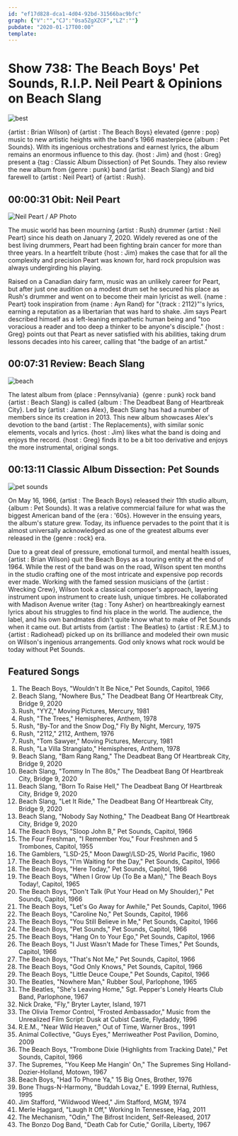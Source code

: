 ```yaml
---
id: "ef17d828-dca1-4d04-92bd-31566bac9bfc"
graph: {"V":"","CJ":"0sa5ZgXZCF","LZ":""}
pubdate: "2020-01-17T00:00"
template: 
---
```






# Show 738: The Beach Boys' Pet Sounds, R.I.P. Neil Peart & Opinions on Beach Slang

![best](https://static.soundopinions.org/images/2020/petsounds.jpg)

{artist : Brian Wilson} of {artist : The Beach Boys} elevated {genre : pop} music to new artistic heights with the band's 1966 masterpiece {album : Pet Sounds}. With its ingenious orchestrations and earnest lyrics, the album remains an enormous influence to this day. {host : Jim} and {host : Greg} present a {tag : Classic Album Dissection} of Pet Sounds. They also review the new album from {genre : punk} band {artist : Beach Slang} and bid farewell to {artist : Neil Peart} of {artist : Rush}.



## 00:00:31 Obit: Neil Peart

![Neil Peart / AP Photo](https://static.soundopinions.org/assets/738/V0.jpg)

The music world has been mourning {artist : Rush} drummer {artist : Neil Peart} since his death on January 7, 2020. Widely revered as one of the best living drummers, Peart had been fighting brain cancer for more than three years. In a heartfelt tribute {host : Jim} makes the case that for all the complexity and precision Peart was known for, hard rock propulsion was always undergirding his playing.

Raised on a Canadian dairy farm, music was an unlikely career for Peart, but after just one audition on a modest drum set he secured his place as Rush's drummer and went on to become their main lyricist as well. {name : Peart} took inspiration from {name : Ayn Rand} for "{track : 2112}"'s lyrics, earning a reputation as a libertarian that was hard to shake. Jim says Peart described himself as a left-leaning empathetic human being and "too voracious a reader and too deep a thinker to be anyone's disciple." {host : Greg} points out that Peart as never satisfied with his abilities, taking drum lessons decades into his career, calling that "the badge of an artist."



## 00:07:31 Review: Beach Slang

![beach](https://static.soundopinions.org/assets/738/CJ0.jpg)

The latest album from {place : Pennsylvania}  {genre : punk} rock band {artist : Beach Slang} is called {album : The Deadbeat Bang of Heartbreak City}. Led by {artist : James Alex}, Beach Slang has had a number of members since its creation in 2013. This new album showcases Alex's devotion to the band {artist : The Replacements}, with similar sonic elements, vocals and lyrics. {host : Jim} likes what the band is doing and enjoys the record. {host : Greg} finds it to be a bit too derivative and enjoys the more instrumental, original songs.



## 00:13:11 Classic Album Dissection: Pet Sounds

![pet sounds](https://static.soundopinions.org/assets/738/LZ0.jpg)

On May 16, 1966, {artist : The Beach Boys} released their 11th studio album, {album : Pet Sounds}. It was a relative commercial failure for what was the biggest American band of the {era : '60s}. However in the ensuing years, the album's stature grew. Today, its influence pervades to the point that it is almost universally acknowledged as one of the greatest albums ever released in the {genre : rock} era.

Due to a great deal of pressure, emotional turmoil, and mental health issues, {artist : Brian Wilson} quit the Beach Boys as a touring entity at the end of 1964. While the rest of the band was on the road, Wilson spent ten months in the studio crafting one of the most intricate and expensive pop records ever made. Working with the famed session musicians of the {artist : Wrecking Crew}, Wilson took a classical composer's approach, layering instrument upon instrument to create lush, unique timbres. He collaborated with Madison Avenue writer {tag : Tony Asher} on heartbreakingly earnest lyrics about his struggles to find his place in the world. The audience, the label, and his own bandmates didn't quite know what to make of Pet Sounds when it came out. But artists from {artist : The Beatles} to {artist : R.E.M.} to {artist : Radiohead} picked up on its brilliance and modeled their own music on Wilson's ingenious arrangements. God only knows what rock would be today without Pet Sounds.



## Featured Songs

1. The Beach Boys, "Wouldn't It Be Nice," Pet Sounds, Capitol, 1966
2. Beach Slang, "Nowhere Bus," The Deadbeat Bang Of Heartbreak City, Bridge 9, 2020
3. Rush, "YYZ," Moving Pictures, Mercury, 1981
4. Rush, "The Trees," Hemispheres, Anthem, 1978
5. Rush, "By-Tor and the Snow Dog," Fly By Night, Mercury, 1975
6. Rush, "2112," 2112, Anthem, 1976
7. Rush, "Tom Sawyer," Moving Pictures, Mercury, 1981
8. Rush, "La Villa Strangiato," Hemispheres, Anthem, 1978
9. Beach Slang, "Bam Rang Rang," The Deadbeat Bang Of Heartbreak City, Bridge 9, 2020
10. Beach Slang, "Tommy In The 80s," The Deadbeat Bang Of Heartbreak City, Bridge 9, 2020
11. Beach Slang, "Born To Raise Hell," The Deadbeat Bang Of Heartbreak City, Bridge 9, 2020
12. Beach Slang, "Let It Ride," The Deadbeat Bang Of Heartbreak City, Bridge 9, 2020
13. Beach Slang, "Nobody Say Nothing," The Deadbeat Bang Of Heartbreak City, Bridge 9, 2020
14. The Beach Boys, "Sloop John B," Pet Sounds, Capitol, 1966
15. The Four Freshman, "I Remember You," Four Freshmen and 5 Trombones, Capitol, 1955
16. The Gamblers, "LSD-25," Moon Dawg!/LSD-25, World Pacific, 1960
17. The Beach Boys, "I'm Waiting for the Day," Pet Sounds, Capitol, 1966
18. The Beach Boys, "Here Today," Pet Sounds, Capitol, 1966
19. The Beach Boys, "When I Grow Up (To Be a Man)," The Beach Boys Today!, Capitol, 1965
20. The Beach Boys, "Don't Talk (Put Your Head on My Shoulder)," Pet Sounds, Capitol, 1966
21. The Beach Boys, "Let's Go Away for Awhile," Pet Sounds, Capitol, 1966
22. The Beach Boys, "Caroline No," Pet Sounds, Capitol, 1966
23. The Beach Boys, "You Still Believe in Me," Pet Sounds, Capitol, 1966
24. The Beach Boys, "Pet Sounds," Pet Sounds, Capitol, 1966
25. The Beach Boys, "Hang On to Your Ego," Pet Sounds, Capitol, 1966
26. The Beach Boys, "I Just Wasn't Made for These Times," Pet Sounds, Capitol, 1966
27. The Beach Boys, "That's Not Me," Pet Sounds, Capitol, 1966
28. The Beach Boys, "God Only Knows," Pet Sounds, Capitol, 1966
29. The Beach Boys, "Little Deuce Coupe," Pet Sounds, Capitol, 1966
30. The Beatles, "Nowhere Man," Rubber Soul, Parlophone, 1965
31. The Beatles, "She's Leaving Home," Sgt. Pepper's Lonely Hearts Club Band, Parlophone, 1967
32. Nick Drake, "Fly," Bryter Layter, Island, 1971
33. The Olivia Tremor Control, "Frosted Ambassador," Music from the Unrealized Film Script: Dusk at Cubist Castle, Flydaddy, 1996
34. R.E.M., "Near Wild Heaven," Out of Time, Warner Bros., 1991
35. Animal Collective, "Guys Eyes," Merriweather Post Pavilion, Domino, 2009
36. The Beach Boys, "Trombone Dixie (Highlights from Tracking Date)," Pet Sounds, Capitol, 1966
37. The Supremes, "You Keep Me Hangin' On," The Supremes Sing Holland-Dozier-Holland, Motown, 1967
38. Beach Boys, "Had To Phone Ya," 15 Big Ones, Brother, 1976
39. Bone Thugs-N-Harmony, "Buddah Lovaz," E. 1999 Eternal, Ruthless, 1995
40. Jim Stafford, "Wildwood Weed," Jim Stafford, MGM, 1974
41. Merle Haggard, "Laugh It Off," Working In Tennessee, Hag, 2011
42. The Mechanism, "Odin," The Bifrost Incident, Self-Released, 2017
43. The Bonzo Dog Band, "Death Cab for Cutie," Gorilla, Liberty, 1967